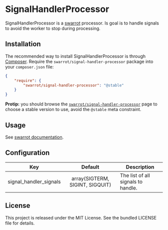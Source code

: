 # SignalHandlerProcessor

SignalHandlerProcessor is a [swarrot](https://github.com/swarrot/swarrot) processor.
Is goal is to handle signals to avoid the worker to stop during processing.

## Installation

The recommended way to install SignalHandlerProcessor is through 
[Composer](http://getcomposer.org/). Require the
`swarrot/signal-handler-processor` package into your `composer.json` file:

```json
{
    "require": {
        "swarrot/signal-handler-processor": "@stable"
    }
}
```

**Protip:** you should browse the
[`swarrot/signal-handler-processor`](https://packagist.org/packages/swarrot/signal-handler-processor)
page to choose a stable version to use, avoid the `@stable` meta constraint.

## Usage

See [swarrot documentation](https://github.com/swarrot/swarrot).

## Configuration

|Key                   |Default                        |Description                       |
|:--------------------:|:-----------------------------:|----------------------------------|
|signal_handler_signals|array(SIGTERM, SIGINT, SIGQUIT)|The list of all signals to handle.|

## License

This project is released under the MIT License. See the bundled LICENSE file for details.

